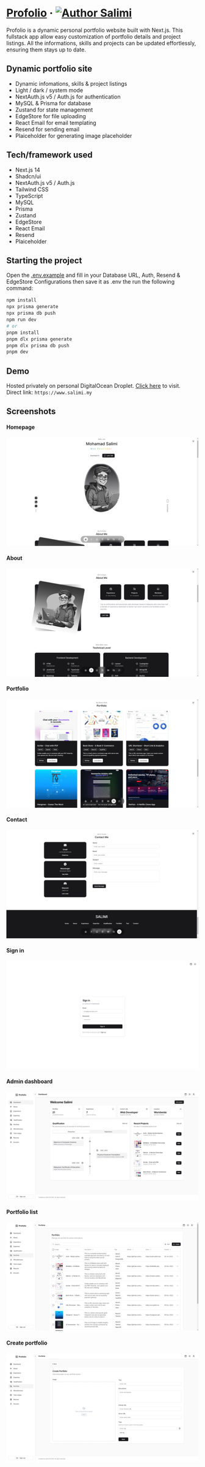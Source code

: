 # [Profolio](https://www.salimi.my) &middot; [![Author Salimi](https://img.shields.io/badge/Author-Salimi-%3C%3E)](https://www.linkedin.com/in/mohamad-salimi/)

Profolio is a dynamic personal portfolio website built with Next.js. This fullstack app allow easy customization of portfolio details and project listings. All the informations, skills and projects can be updated effortlessly, ensuring them stays up to date.

## Dynamic portfolio site

- Dynamic infomations, skills & project listings
- Light / dark / system mode
- NextAuth.js v5 / Auth.js for authentication
- MySQL & Prisma for database
- Zustand for state management
- EdgeStore for file uploading
- React Email for email templating
- Resend for sending email
- Plaiceholder for generating image placeholder

## Tech/framework used

- Next.js 14
- Shadcn/ui
- NextAuth.js v5 / Auth.js
- Tailwind CSS
- TypeScript
- MySQL
- Prisma
- Zustand
- EdgeStore
- React Email
- Resend
- Plaiceholder

## Starting the project

Open the [.env.example](/.env.example) and fill in your Database URL, Auth, Resend & EdgeStore Configurations then save it as .env the run the following command:

```bash
npm install
npx prisma generate
npx prisma db push
npm run dev
# or
pnpm install
pnpm dlx prisma generate
pnpm dlx prisma db push
pnpm dev
```

## Demo

Hosted privately on personal DigitalOcean Droplet. [Click here](https://www.salimi.my) to visit.
<br>
Direct link: `https://www.salimi.my`

## Screenshots

#### Homepage

![Homepage](/screenshots/screenshot-1.png)

#### About

![About](/screenshots/screenshot-2.png)

#### Portfolio

![Portfolio](/screenshots/screenshot-3.png)

#### Contact

![Contact](/screenshots/screenshot-4.png)

#### Sign in

![Sign in](/screenshots/screenshot-5.png)

#### Admin dashboard

![Admin dashboard](/screenshots/screenshot-6.png)

#### Portfolio list

![Portfolio list](/screenshots/screenshot-7.png)

#### Create portfolio

![Create portfolio](/screenshots/screenshot-8.png)
